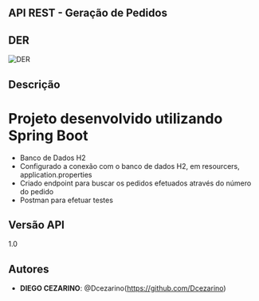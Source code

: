 ## API REST - Geração de Pedidos

## DER

![DER](https://user-images.githubusercontent.com/22798725/115481039-16cc2f00-a222-11eb-9e52-08c1d00edb5c.png)

## Descrição
# Projeto desenvolvido utilizando Spring Boot
- Banco de Dados H2
- Configurado a conexão com o banco de dados H2, em resourcers, application.properties
- Criado endpoint para buscar os pedidos efetuados através do número do pedido
- Postman para efetuar testes

## Versão API
1.0

## Autores
* **DIEGO CEZARINO**: @Dcezarino(https://github.com/Dcezarino)

